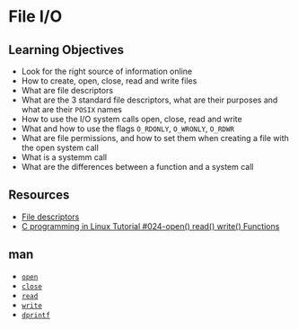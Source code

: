 # File I/O

## Learning Objectives

* Look for the right source of information online
* How to create, open, close, read and write files
* What are file descriptors
* What are the 3 standard file descriptors, what are their purposes and what are their `POSIX` names
* How to use the I/O system calls open, close, read and write
* What and how to use the flags `O_RDONLY`, `O_WRONLY`, `O_RDWR`
* What are file permissions, and how to set them when creating a file with the open system call
* What is a systemm call
* What are the differences between a function and a system call

## Resources

* [File descriptors]()
* [C programming in Linux Tutorial #024-open() read() write() Functions]()

## man

* [`open`]()
* [`close`]()
* [`read`]()
* [`write`]()
* [`dprintf`]()
